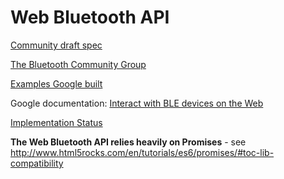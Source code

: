 # Web Bluetooth API

[Community draft spec](https://webbluetoothcg.github.io/web-bluetooth/)

[The Bluetooth Community Group](https://www.w3.org/community/web-bluetooth/)

[Examples Google built](https://github.com/WebBluetoothCG/demos/tree/gh-pages/bluetooth-toy-plane)

Google documentation: [Interact with BLE devices on the Web](https://developers.google.com/web/updates/2015/07/interact-with-ble-devices-on-the-web?hl=en)

[Implementation Status](https://github.com/WebBluetoothCG/web-bluetooth/blob/gh-pages/implementation-status.md)  

**The Web Bluetooth API relies heavily on Promises** - see 
http://www.html5rocks.com/en/tutorials/es6/promises/#toc-lib-compatibility 
